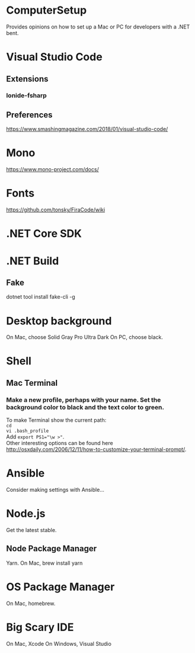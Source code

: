 # ComputerSetup
Provides opinions on how to set up a Mac or PC for developers with a .NET bent.

# Visual Studio Code
## Extensions
### Ionide-fsharp

## Preferences
https://www.smashingmagazine.com/2018/01/visual-studio-code/

# Mono
https://www.mono-project.com/docs/

# Fonts
https://github.com/tonsky/FiraCode/wiki

# .NET Core SDK

# .NET Build
## Fake
dotnet tool install fake-cli -g

# Desktop background
On Mac, choose Solid Gray Pro Ultra Dark
On PC, choose black.

# Shell
## Mac Terminal
### Make a new profile, perhaps with your name. Set the background color to black and the text color to green.
To make Terminal show the current path:  
`cd`  
`vi .bash_profile`  
Add `export PS1="\w >"`.  
Other interesting options can be found here http://osxdaily.com/2006/12/11/how-to-customize-your-terminal-prompt/.

# Ansible
Consider making settings with Ansible...

# Node.js
Get the latest stable. 

## Node Package Manager
Yarn. 
On Mac, brew install yarn

# OS Package Manager
On Mac, homebrew. 

# Big Scary IDE
On Mac, Xcode
On Windows, Visual Studio
